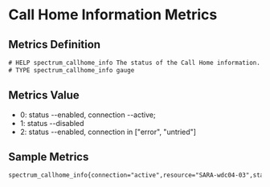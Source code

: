 # Call Home Information Metrics

## Metrics Definition

```txt
# HELP spectrum_callhome_info The status of the Call Home information.
# TYPE spectrum_callhome_info gauge
```

## Metrics Value

- 0: status --enabled, connection --active;
- 1: status --disabled
- 2: status --enabled, connection in ["error", "untried"]

## Sample Metrics

```txt
spectrum_callhome_info{connection="active",resource="SARA-wdc04-03",status="enabled",target="172.16.64.20"} 0
```
